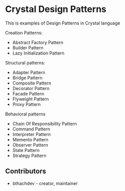 Crystal Design Patterns
===========
This is examples of Design Patterns in Crystal language

Creation Patterns:
- Abstract Factory Pattern  
- Builder Pattern  
- Lazy Initialization Pattern  
  
Structural patterns:
- Adapter Pattern  
- Bridge Pattern  
- Composite Pattern  
- Decorator Pattern  
- Facade Pattern  
- Flyweight Pattern  
- Proxy Pattern  

Behavioral patterns
- Chain Of Responsibility Pattern  
- Command Pattern  
- Interpreter Pattern  
- Memento Pattern  
- Observer Pattern  
- State Pattern  
- Strategy Pattern  


## Contributors

- bthachdev - creator, maintainer
